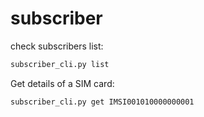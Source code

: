 # subscriber

check subscribers list:
```bash
subscriber_cli.py list
```

Get details of a SIM card:
```bash
subscriber_cli.py get IMSI001010000000001
```
